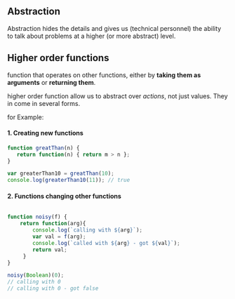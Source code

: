 ## Abstraction 

Abstraction hides the details and gives us (technical personnel) the ability
to talk about problems at a higher (or more abstract) level. 

## Higher order functions 

function that operates on other functions, either by **taking them as arguments**
or **returning them**.

higher order function allow us to abstract over _actions_, not just values. 
They in come in several forms. 

for Example: 

#### 1. Creating new functions 

``` javascript
function greatThan(n) {
   return function(n) { return m > n };
}

var greaterThan10 = greatThan(10); 
console.log(greaterThan10(11)); // true

```
#### 2. Functions changing other functions  

```  javascript

function noisy(f) {
    return function(arg){ 
        console.log(`calling with ${arg}`);
        var val = f(arg);
        console.log(`called with ${arg} - got ${val}`);
        return val;
     }
}

noisy(Boolean)(0); 
// calling with 0
// calling with 0 - got false

```
